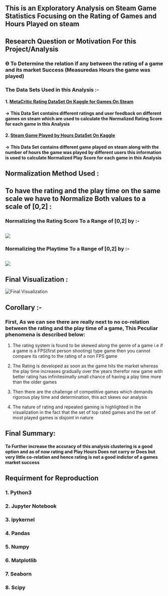 ## This is an Exploratory Analysis on Steam Game Statistics Focusing on the Rating of Games and Hours Played on steam

## Research Question or Motivation For this Project/Analysis

### Ѳ To Determine the relation if any between the rating of a game and its market Success (Measuredas Hours the game was played)

### The Data Sets Used in this Analysis :-

#### 1. [MetaCritic Rating DataSet On Kaggle for Games On Steam](https://www.kaggle.com/skateddu/metacritic-games-stats-20112019)

####     -> This Data Set contains different ratings and user feedback on different games on steam which are used to calculate the Normalized Rating Score for each game in this Analysis

#### 2. [Steam Game Played by Hours DataSet On Kaggle](https://www.kaggle.com/tamber/steam-video-games)

####     -> This Data Set contains different game played on steam along with the number of hours the game was played by different users this information is used to calculate Normalized Play Score for each game in this Analysis

## Normalization Method Used :

## To have the rating and the play time on the same scale we have to Normalize Both values to a scale of [0,2] :

### Normalizing the Rating Score To a Range of [0,2] by :-

## <img src="https://render.githubusercontent.com/render/math?math=Normalized Rating = (\frac{Rating - Min(Rating)}{Max(Rating) - Min(Rating)})*2">   
   
### Normalizing the Playtime To a Range of [0,2] by :-

## <img src="https://render.githubusercontent.com/render/math?math=Normalized Hours = (\frac{Hours - Min(Hours)}{Max(Hours) - Min(Hours)})*2">

## Final Visualization :

![Final Visualization](https://github.com/ITrustNumbers/Explatory_Analysis_on_Steam_Game_Statistics/blob/master/Final_Visualization.PNG)

## Corollary :-
### First, As we can see there are really next to no co-relation between the rating and the play time of a game, This Peculiar phenomena is described below:

1. The rating system is found to be skewed along the genre of a game i.e if a game is a FPS(first person shooting) type game then you cannot compare its rating to the rating of a non FPS game

2. The Rating is developed as soon as the game hits the market whereas the play time increases gradually over the years therefor new game with better rating has infinitesimally small chance of having a play time more than the older games

3. Then there are the challenge of competitive games which demands rigorous play time and determination, this act skews our analysis

4. The nature of rating and repeated gaming is highlighted in the visualization in the fact that the set of top rated games and the set of most played games is disjoint in nature

## Final Summary:
#### To Further increase the accuracy of this analysis clustering is a good option and as of now rating and Play Hours Does not carry or Does but very little co-relation and hence rating is not a good indictor of a games market success

## Requirment for Reproduction 

### 1. Python3

### 2. Jupyter Notebook

### 3. ipykernel

### 4. Pandas

### 5. Numpy

### 6. Matplotlib

### 7. Seaborn

### 8. Scipy
